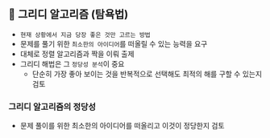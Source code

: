 ## 📌 그리디 알고리즘 (탐욕법)
+ ```현재 상황에서 지금 당장 좋은 것만 고르는 방법```
+ 문제를 풀기 위한 ```최소한의 아이디어```를 떠올릴 수 있는 능력을 요구
+ 대체로 정렬 알고리즘과 짝을 이뤄 출제
+ 그리디 해법은 그 ```정당성 분석```이 중요
  - 단순히 가장 좋아 보이는 것을 반복적으로 선택해도 최적의 해를 구할 수 있는지 검토

### 그리디 알고리즘의 정당성
+ 문제 풀이를 위한 최소한의 아이디어를 떠올리고 이것이 정당한지 검토
